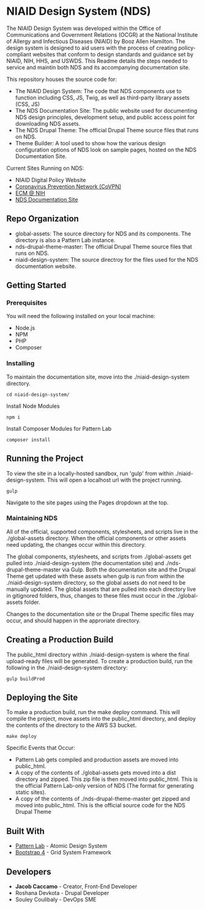# NIAID Design System (NDS)

The NIAID Design System was developed within the Office of Communications and Government Relations (OCGR) at the National Institute of Allergy and Infectious Diseases (NIAID) by Booz Allen Hamilton. The design system is designed to aid users with the process of creating policy-compliant websites that conform to design standards and guidance set by NIAID, NIH, HHS, and USWDS. This Readme details the steps needed to service and maintin both NDS and its accompanying documentation site.

This repository houses the source code for:
* The NIAID Design System: The code that NDS components use to function including CSS, JS, Twig, as well as third-party library assets (CSS, JS)
* The NDS Documentation Site: The public website used for documenting NDS design principles, development setup, and public access point for downloading NDS assets.
* The NDS Drupal Theme: The official Drupal Theme source files that runs on NDS.
* Theme Builder: A tool used to show how the various design configuration options of NDS look on sample pages, hosted on the NDS Documentation Site.

Current Sites Running on NDS:
* NIAID Digital Policy Website
* [Coronavirus Prevention Network (CoVPN)](https://coronaviruspreventionnetwork.org)
* [ECM @ NIH](https://ecm.nih.gov/)
* [NDS Documentation Site](http://ids-theme-builder.niaid.nih.gov.s3-website-us-east-1.amazonaws.com/)

## Repo Organization

* global-assets: The source directory for NDS and its components. The directory is also a Pattern Lab instance.
* nds-drupal-theme-master: The official Drupal Theme source files that runs on NDS.
* niaid-design-system: The source directroy for the files used for the NDS documentation website.

## Getting Started

### Prerequisites

You will need the following installed on your local machine:

* Node.js
* NPM
* PHP
* Composer

### Installing

To maintain the documentation site, move into the ./niaid-design-system directory.

```
cd niaid-design-system/
```

Install Node Modules

```
npm i
```

Install Composer Modules for Pattern Lab

```
composer install
```

## Running the Project

To view the site in a locally-hosted sandbox, run 'gulp' from within ./niaid-design-system. This will open a localhost url with the project running.

```
gulp
```

Navigate to the site pages using the Pages dropdown at the top.

### Maintaining NDS

All of the official, supported components, stylesheets, and scripts live in the ./global-assets directory. When the official components or other assets need updating, the changes occur within this directory.

The global components, stylesheets, and scripts from ./global-assets get pulled into ./niaid-design-system (the documentation site) and ./nds-drupal-theme-master via Gulp. Both the documentation site and the Drupal Theme get updated with these assets when gulp is run from within the ./niaid-design-system directory, so the global assets do not need to be manually updated. The global assets that are pulled into each directory live in gitignored folders, thus, changes to these files must occur in the ./global-assets folder.

Changes to the documentation site or the Drupal Theme specific files may occur, and should happen in the approriate directory. 

## Creating a Production Build

The public_html directory within ./niaid-design-system is where the final upload-ready files will be generated. To create a production build, run the following in the ./niaid-design-system directory:

```
gulp buildProd
```

## Deploying the Site

To make a production build, run the make deploy command. This will compile the project, move assets into the public_html directory, and deploy the contents of the directory to the AWS S3 bucket.

```
make deploy
```

Specific Events that Occur:
* Pattern Lab gets compiled and production assets are moved into public_html.
* A copy of the contents of ./global-assets gets moved into a dist directory and zipped. This zip file is then moved into public_html. This is the official Pattern Lab-only version of NDS (The format for generating static sites).
* A copy of the contents of ./nds-drupal-theme-master get zipped and moved into public_html. This is the official source code for the NDS Drupal Theme

## Built With

* [Pattern Lab](https://patternlab.io/) - Atomic Design System
* [Bootstrap 4](https://getbootstrap.com/) - Grid System Framework

## Developers

* **Jacob Caccamo** - Creator, Front-End Developer
* Roshana Devkota - Drupal Developer
* Souley Coulibaly - DevOps SME